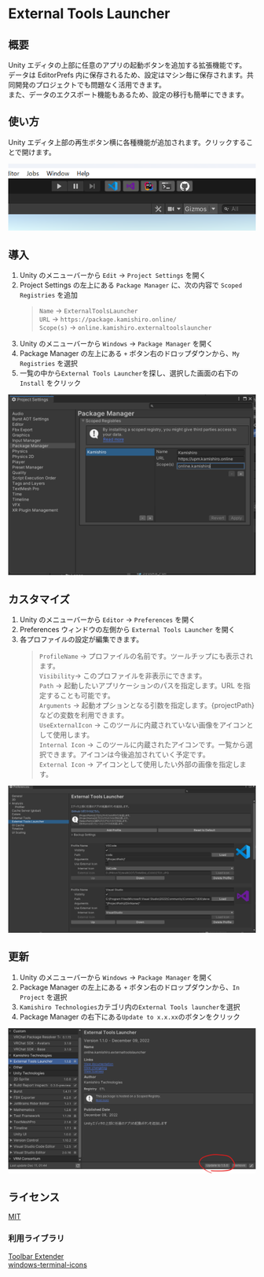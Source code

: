 # External Tools Launcher

## 概要

Unity エディタの上部に任意のアプリの起動ボタンを追加する拡張機能です。  
データは EditorPrefs 内に保存されるため、設定はマシン毎に保存されます。共同開発のプロジェクトでも問題なく活用できます。  
また、データのエクスポート機能もあるため、設定の移行も簡単にできます。

## 使い方

Unity エディタ上部の再生ボタン横に各種機能が追加されます。クリックすることで開けます。

![SampleImage](./Textures/Readme/SampleImage.png)

## 導入

1. Unity のメニューバーから `Edit` -> `Project Settings` を開く
2. Project Settings の左上にある `Package Manager` に、次の内容で `Scoped Registries` を追加
   > `Name` -> `ExternalToolsLauncher`  
   > `URL` -> `https://package.kamishiro.online/`  
   > `Scope(s)` -> `online.kamishiro.externaltoolslauncher`
3. Unity のメニューバーから `Windows` -> `Package Manager` を開く
4. Package Manager の左上にある `+` ボタン右のドロップダウンから、`My Registries` を選択
5. 一覧の中から`External Tools Launcher`を探し、選択した画面の右下の `Install` をクリック

![Image](./Textures/Readme/ProjectSettings.png)

## カスタマイズ

1. Unity のメニューバーから `Editor` -> `Preferences` を開く
2. Preferences ウィンドウの左側から `External Tools Launcher` を開く
3. 各プロファイルの設定が編集できます。
   > `ProfileName` -> プロファイルの名前です。ツールチップにも表示されます。  
   > `Visibility`-> このプロファイルを非表示にできます。  
   > `Path` -> 起動したいアプリケーションのパスを指定します。URL を指定することも可能です。  
   > `Arguments` -> 起動オプションとなる引数を指定します。{projectPath}などの変数を利用できます。  
   > `UseExternalIcon` -> このツールに内蔵されていない画像をアイコンとして使用します。  
   > `Internal Icon` -> このツールに内蔵されたアイコンです。一覧から選択できます。アイコンは今後追加されていく予定です。  
   > `External Icon` -> アイコンとして使用したい外部の画像を指定します。

![SettingsImage](./Textures/Readme/Settings.png)

## 更新

1. Unity のメニューバーから `Windows` -> `Package Manager` を開く
2. Package Manager の左上にある `+` ボタン右のドロップダウンから、`In Project` を選択
3. `Kamishiro Technologies`カテゴリ内の`External Tools launcher`を選択
4. Package Manager の右下にある`Update to x.x.xx`のボタンをクリック

![Update](./Textures/Readme/Update.png)

## ライセンス

[MIT](./LICENSE.md)

### 利用ライブラリ

[Toolbar Extender](https://github.com/marijnz/unity-toolbar-extender/tree/master/Editor)  
[windows-terminal-icons](https://github.com/TheFern2/windows-terminal-icons)
